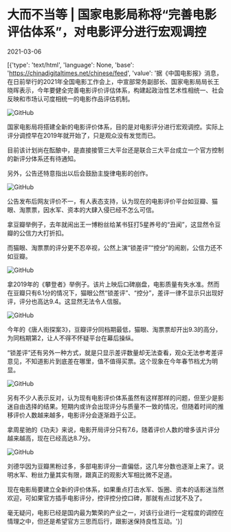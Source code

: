 # 大而不当等 | 国家电影局称将“完善电影评估体系”，对电影评分进行宏观调控

2021-03-06

[{'type': 'text/html', 'language': None, 'base': 'https://chinadigitaltimes.net/chinese/feed', 'value': '据《中国电影报》消息，在日前举行的2021年全国电影工作会上，中宣部常务副部长、国家电影局局长王晓晖表示，今年要健全完善电影评价评估体系，构建起政治性艺术性相统一、社会反映和市场认可度相统一的电影作品评估机制。

![GitHub](https://chinadigitaltimes.net/chinese/files/2021/03/post-663290-60430c8eee693.png)

国家电影局将搭建全新的电影评价体系，目的是对电影评分进行宏观调控。实际上评分调控早在2019年就开始了，只是观众没有发觉而已。

目前该计划尚在酝酿中，是直接接管三大平台还是联合三大平台成立一个官方控制的新评分体系还有待通知。

另外，公告还特意指出以后会鼓励主旋律电影的创作。

![GitHub](https://chinadigitaltimes.net/chinese/files/2021/03/post-663290-60430c8f38826.)

公告发布后网友评价不一，有人表态支持，认为现在的电影评价平台如豆瓣、猫眼、淘票票，因水军、资本的大肆入侵已经不怎么可信。

拿豆瓣举例子，去年就闹出王一博粉丝给某书狂打5星养号的“丑闻”，这显然令豆瓣的公信力大打折扣。

而猫眼、淘票票的评分更不忍卒视，公然上演“锁差评”“控分”的闹剧，公信力还不如豆瓣。

![GitHub](https://chinadigitaltimes.net/chinese/files/2021/03/post-663290-60430c8f68d73.)

拿2019年的《攀登者》举例子。该片上映后口碑崩盘，电影质量有失水准。然而在豆瓣只有6.1分的情况下，猫眼公然“锁差评”、“控分”，差评一律不显示只出现好评，评分也高达9.4。这显然无法令人信服。

![GitHub](https://chinadigitaltimes.net/chinese/files/2021/03/post-663290-60430c912c083.)

今年的《唐人街探案3》，豆瓣评分同档期最低，猫眼、淘票票却开出9.3的高分，为同档期第2，让人不得不怀疑平台在幕后操纵。

“锁差评”还有另外一种方式，就是只显示差评数量却无法查看，观众无法参考差评意见，不知道影片到底差在哪里，值不值得买票。这个现象在今年春节档尤为明显。

![GitHub](https://chinadigitaltimes.net/chinese/files/2021/03/post-663290-60430c92e1783.)

另有不少人表示反对，认为现有电影评价体系虽然有这样那样的问题，但至少是影迷自由选择的结果。短期内或许会出现评分与质量不一致的情况，但随着时间的推移评价人数越来越多，电影评分会逐渐趋于公正。

拿周星驰的《功夫》来说，电影开局评分只有7.6，随着评价人数的增多该片评分越来越高，现在已经高达8.7分。

![GitHub](https://chinadigitaltimes.net/chinese/files/2021/03/post-663290-60430c94a21a5.)

刘德华因为豆瓣黑粉过多，多部电影评分一直偏低，这几年分数也逐渐上来了。说明水军、粉丝力量其实有限，跟真正的观影大军相比微不足道。

现在电影局要建立全新的评价体系，如果重点打击水军、饭圈、资本的话影迷当然欢迎，可如果官方插手电影评分，控评控分控口碑，那就有点过犹不及了。

毫无疑问，电影已经是国内最为繁荣的产业之一，对该行业进行一定程度的调控在情理之中，但还是希望官方三思而后行，跟影迷保持良性互动。'}]